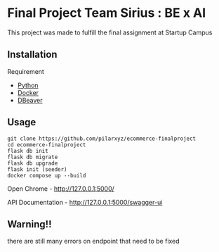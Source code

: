 # Final Project Team Sirius : BE x AI

This project was made to fulfill the final assignment at Startup Campus

## Installation

Requirement

- [Python](https://www.python.org/downloads/) 
- [Docker](https://www.docker.com/)
- [DBeaver](https://dbeaver.io/download/)



## Usage

```
git clone https://github.com/pilarxyz/ecommerce-finalproject
cd ecommerce-finalproject
flask db init
flask db migrate
flask db upgrade
flask init (seeder)
docker compose up --build

```
Open Chrome - http://127.0.0.1:5000/

API Documentation - http://127.0.0.1:5000/swagger-ui

## Warning!!

there are still many errors on endpoint that need to be fixed